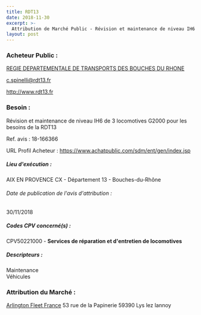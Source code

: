 ```yaml
---
title: RDT13
date: 2018-11-30
excerpt: >-
  Attribution de Marché Public - Révision et maintenance de niveau IH6 de 3 locomotives
layout: post
---
```


### Acheteur Public : 
<a href="/acheteur-131/siren-068801646"> REGIE DEPARTEMENTALE DE TRANSPORTS DES BOUCHES DU RHONE</a><br/>



c.spinelli@rdt13.fr


http://www.rdt13.fr
### Besoin :

Révision et maintenance de niveau IH6 de 3 locomotives G2000 pour les besoins de la RDT13

Ref. avis : 18-166366

URL Profil Acheteur : https://www.achatpublic.com/sdm/ent/gen/index.jsp

##### Lieu d'exécution :

AIX EN PROVENCE CX  - Département 13 - Bouches-du-Rhône

###### Date de publication de l'avis d'attribution : 
30/11/2018

##### Codes CPV concerné(s) :
CPV50221000 - **Services de réparation et d'entretien de locomotives** <br/>

##### Descripteurs :
Maintenance <br/>
Véhicules <br/>

### Attribution du Marché :
<a href="/entreprise-571/siren-529873150"> Arlington Fleet France</a>    53 rue de la Papinerie 59390 Lys lez lannoy <br/>
